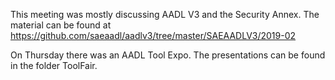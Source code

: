 This meeting was mostly discussing AADL V3 and the Security Annex.
The material can be found at https://github.com/saeaadl/aadlv3/tree/master/SAEAADLV3/2019-02

On Thursday there was an AADL Tool Expo. The presentations can be found in the folder ToolFair.


